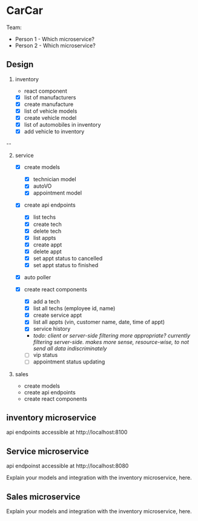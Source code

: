 # CarCar

Team:

- Person 1 - Which microservice?
- Person 2 - Which microservice?

## Design

1. inventory

   - react component

   - [x] list of manufacturers
   - [x] create manufacture
   - [x] list of vehicle models
   - [x] create vehicle model
   - [x] list of automobiles in inventory
   - [x] add vehicle to inventory

--

2. service

   - [x] create models

     - [x] technician model
     - [x] autoVO
     - [x] appointment model

   - [x] create api endpoints

     - [x] list techs
     - [x] create tech
     - [x] delete tech
     - [x] list appts
     - [x] create appt
     - [x] delete appt
     - [x] set appt status to cancelled
     - [x] set appt status to finished

   - [x] auto poller

   - [x] create react components
     - [x] add a tech
     - [x] list all techs (employee id, name)
     - [x] create service appt
     - [x] list all appts (vin, customer name, date, time of appt)
     - [x] service history
     - _todo: client or server-side filtering more appropriate? currently filtering server-side. makes more sense, resource-wise, to not send all data indiscriminately_
     - [ ] vip status
     - [ ] appointment status updating

3. sales
   - create models
   - create api endpoints
   - create react components

## inventory microservice

api endpoints accessible at http://localhost:8100

## Service microservice

api endpoinst accessible at http://localhost:8080

Explain your models and integration with the inventory
microservice, here.

## Sales microservice

Explain your models and integration with the inventory
microservice, here.
